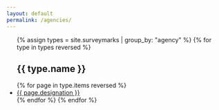 ```yaml
---
layout: default
permalink: /agencies/
---
```


<ul>
  {% assign types = site.surveymarks | group_by: "agency" %}
  {% for type in types reversed %}
    <h2 id="{{ type.name | slugify }}">{{ type.name }}</h2>
      {% for page in type.items reversed %}
        <li><a href="{{page.url}}">{{ page.designation }}</a></li>
      {% endfor %}
  {% endfor %}
</ul>